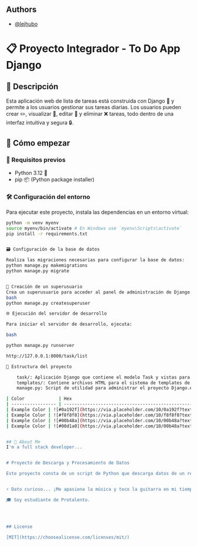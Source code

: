 
## Authors

- [@lejhubo](https://github.com/LeonardoHuelvas)

# 📋 Proyecto Integrador - To Do App Django

## 📖 Descripción
Esta aplicación web de lista de tareas está construida con Django 🐍 y permite a los usuarios gestionar sus tareas diarias. Los usuarios pueden crear ✏️, visualizar 👀, editar 📝 y eliminar ❌ tareas, todo dentro de una interfaz intuitiva y segura 🔒.

## 🚀 Cómo empezar

### 🔧 Requisitos previos
- Python 3.12 🐍
- pip 📦 (Python package installer)

### 🛠 Configuración del entorno
Para ejecutar este proyecto, instala las dependencias en un entorno virtual:

```bash
python -m venv myenv
source myenv/bin/activate # En Windows use `myenv\Scripts\activate`
pip install -r requirements.txt


🗃 Configuración de la base de datos

Realiza las migraciones necesarias para configurar la base de datos:
python manage.py makemigrations
python manage.py migrate


👤 Creación de un superusuario
Crea un superusuario para acceder al panel de administración de Django:
bash
python manage.py createsuperuser

🌐 Ejecución del servidor de desarrollo

Para iniciar el servidor de desarrollo, ejecuta:

bash

python manage.py runserver

http://127.0.0.1:8000/task/list 

📂 Estructura del proyecto

    task/: Aplicación Django que contiene el modelo Task y vistas para CRUD.
    templates/: Contiene archivos HTML para el sistema de templates de Django.
    manage.py: Script de utilidad para administrar el proyecto Django.## Color Reference

| Color             | Hex                                                                |
| ----------------- | ------------------------------------------------------------------ |
| Example Color | ![#0a192f](https://via.placeholder.com/10/0a192f?text=+) #0a192f |
| Example Color | ![#f8f8f8](https://via.placeholder.com/10/f8f8f8?text=+) #f8f8f8 |
| Example Color | ![#00b48a](https://via.placeholder.com/10/00b48a?text=+) #00b48a |
| Example Color | ![#00d1a0](https://via.placeholder.com/10/00b48a?text=+) #00d1a0 |


## 🚀 About Me
I'm a full stack developer...


# Proyecto de Descarga y Procesamiento de Datos

Este proyecto consta de un script de Python que descarga datos de un recurso en línea utilizando la biblioteca requests, y luego procesa estos datos para realizar ciertas operaciones.


⚡️ Dato curioso... ¡Me apasiona la música y toco la guitarra en mi tiempo libre!

🎓 Soy estudiante de Protalento.
 

 
 
## License

[MIT](https://choosealicense.com/licenses/mit/)

